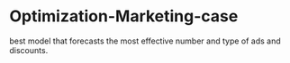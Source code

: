 # Optimization-Marketing-case
best model that forecasts the most effective number and type of ads and discounts.
